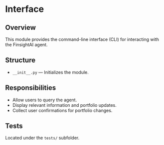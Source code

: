 # Interface

## Overview

This module provides the command-line interface (CLI) for interacting with the FinsightAI agent.

## Structure

- `__init__.py` — Initializes the module.

## Responsibilities

- Allow users to query the agent.
- Display relevant information and portfolio updates.
- Collect user confirmations for portfolio changes.

## Tests

Located under the `tests/` subfolder.